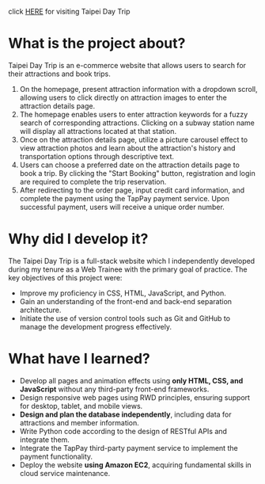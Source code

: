 click [HERE](http://3.130.219.42:3000/) for visiting Taipei Day Trip

# What is the project about?

Taipei Day Trip is an e-commerce website that allows users to search for their attractions and book trips. 

1. On the homepage, present attraction information with a dropdown scroll, allowing users to click directly on attraction images to enter the attraction details page.
2. The homepage enables users to enter attraction keywords for a fuzzy search of corresponding attractions. Clicking on a subway station name will display all attractions located at that station.
3. Once on the attraction details page, utilize a picture carousel effect to view attraction photos and learn about the attraction's history and transportation options through descriptive text.
4. Users can choose a preferred date on the attraction details page to book a trip. By clicking the "Start Booking" button, registration and login are required to complete the trip reservation.
5. After redirecting to the order page, input credit card information, and complete the payment using the TapPay payment service. Upon successful payment, users will receive a unique order number.



# Why did I develop it?

The Taipei Day Trip is a full-stack website which I independently developed during my tenure as a Web Trainee with the primary goal of practice. The key objectives of this project were:

- Improve my proficiency in CSS, HTML, JavaScript, and Python.
- Gain an understanding of the front-end and back-end separation architecture.
- Initiate the use of version control tools such as Git and GitHub to manage the development progress effectively.


# What have I learned?

- Develop all pages and animation effects using **only HTML, CSS, and JavaScript** without any third-party front-end frameworks.
- Design responsive web pages using RWD principles, ensuring support for desktop, tablet, and mobile views.
- **Design and plan the database independently**, including data for attractions and member information.
- Write Python code according to the design of RESTful APIs and integrate them.
- Integrate the TapPay third-party payment service to implement the payment functionality.
- Deploy the website **using Amazon EC2**, acquiring fundamental skills in cloud service maintenance.
